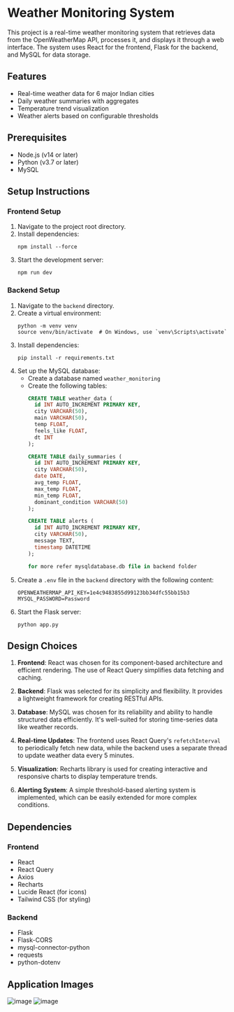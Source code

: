 # Weather Monitoring System

This project is a real-time weather monitoring system that retrieves data from the OpenWeatherMap API, processes it, and displays it through a web interface. The system uses React for the frontend, Flask for the backend, and MySQL for data storage.

## Features

- Real-time weather data for 6 major Indian cities
- Daily weather summaries with aggregates
- Temperature trend visualization
- Weather alerts based on configurable thresholds

## Prerequisites

- Node.js (v14 or later)
- Python (v3.7 or later)
- MySQL

## Setup Instructions

### Frontend Setup

1. Navigate to the project root directory.
2. Install dependencies:
   ```
   npm install --force
   ```
3. Start the development server:
   ```
   npm run dev
   ```

### Backend Setup

1. Navigate to the `backend` directory.
2. Create a virtual environment:
   ```
   python -m venv venv
   source venv/bin/activate  # On Windows, use `venv\Scripts\activate`
   ```
3. Install dependencies:
   ```
   pip install -r requirements.txt
   ```
4. Set up the MySQL database:
   - Create a database named `weather_monitoring`
   - Create the following tables:
     ```sql
     CREATE TABLE weather_data (
       id INT AUTO_INCREMENT PRIMARY KEY,
       city VARCHAR(50),
       main VARCHAR(50),
       temp FLOAT,
       feels_like FLOAT,
       dt INT
     );

     CREATE TABLE daily_summaries (
       id INT AUTO_INCREMENT PRIMARY KEY,
       city VARCHAR(50),
       date DATE,
       avg_temp FLOAT,
       max_temp FLOAT,
       min_temp FLOAT,
       dominant_condition VARCHAR(50)
     );

     CREATE TABLE alerts (
       id INT AUTO_INCREMENT PRIMARY KEY,
       city VARCHAR(50),
       message TEXT,
       timestamp DATETIME
     );

     for more refer mysqldatabase.db file in backend folder
     ```
5. Create a `.env` file in the `backend` directory with the following content:
   ```
   OPENWEATHERMAP_API_KEY=1e4c9483855d99123bb34dfc55bb15b3
   MYSQL_PASSWORD=Password
   ```
6. Start the Flask server:
   ```
   python app.py
   ```

## Design Choices

1. **Frontend**: React was chosen for its component-based architecture and efficient rendering. The use of React Query simplifies data fetching and caching.

2. **Backend**: Flask was selected for its simplicity and flexibility. It provides a lightweight framework for creating RESTful APIs.

3. **Database**: MySQL was chosen for its reliability and ability to handle structured data efficiently. It's well-suited for storing time-series data like weather records.

4. **Real-time Updates**: The frontend uses React Query's `refetchInterval` to periodically fetch new data, while the backend uses a separate thread to update weather data every 5 minutes.

5. **Visualization**: Recharts library is used for creating interactive and responsive charts to display temperature trends.

6. **Alerting System**: A simple threshold-based alerting system is implemented, which can be easily extended for more complex conditions.

## Dependencies

### Frontend
- React
- React Query
- Axios
- Recharts
- Lucide React (for icons)
- Tailwind CSS (for styling)

### Backend
- Flask
- Flask-CORS
- mysql-connector-python
- requests
- python-dotenv


## Application Images
![image](https://github.com/user-attachments/assets/e50af2af-7516-48bd-9a07-6a5c103f063b)
![image](https://github.com/user-attachments/assets/2a18430d-f0ab-447d-91c9-13f3bb95afb2)




